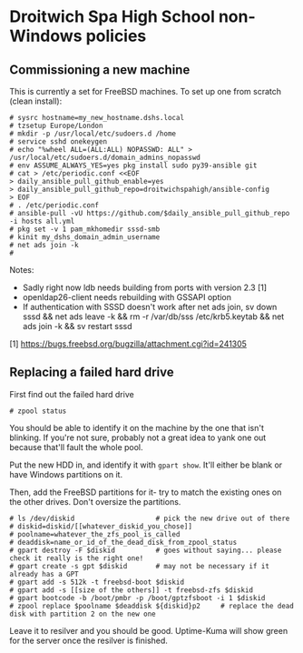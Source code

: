 # Droitwich Spa High School non-Windows policies

## Commissioning a new machine

This is currently a set for FreeBSD machines.  To set up one from scratch (clean install):

```console
# sysrc hostname=my_new_hostname.dshs.local
# tzsetup Europe/London
# mkdir -p /usr/local/etc/sudoers.d /home
# service sshd onekeygen
# echo "%wheel ALL=(ALL:ALL) NOPASSWD: ALL" > /usr/local/etc/sudoers.d/domain_admins_nopasswd
# env ASSUME_ALWAYS_YES=yes pkg install sudo py39-ansible git
# cat > /etc/periodic.conf <<EOF
> daily_ansible_pull_github_enable=yes
> daily_ansible_pull_github_repo=droitwichspahigh/ansible-config
> EOF
# . /etc/periodic.conf
# ansible-pull -vU https://github.com/$daily_ansible_pull_github_repo -i hosts all.yml
# pkg set -v 1 pam_mkhomedir sssd-smb
# kinit my_dshs_domain_admin_username
# net ads join -k
# 
```

Notes:

- Sadly right now ldb needs building from ports with version 2.3 [1]
- openldap26-client needs rebuilding with GSSAPI option
- If authentication with SSSD doesn't work after net ads join, sv down sssd && net ads leave -k && rm -r /var/db/sss /etc/krb5.keytab && net ads join -k && sv restart sssd

[1] https://bugs.freebsd.org/bugzilla/attachment.cgi?id=241305

## Replacing a failed hard drive

First find out the failed hard drive

```console
# zpool status
```

You should be able to identify it on the machine by the one that isn't blinking.  If you're not sure, probably not a great idea to yank one out because that'll fault the whole pool.

Put the new HDD in, and identify it with `gpart show`.  It'll either be blank or have Windows partitions on it.

Then, add the FreeBSD partitions for it- try to match the existing ones on the other drives.  Don't oversize the partitions.

```console
# ls /dev/diskid                    # pick the new drive out of there
# diskid=diskid/[[whatever_diskid_you_chose]]
# poolname=whatever_the_zfs_pool_is_called
# deaddisk=name_or_id_of_the_dead_disk_from_zpool_status
# gpart destroy -F $diskid          # goes without saying... please check it really is the right one!
# gpart create -s gpt $diskid       # may not be necessary if it already has a GPT
# gpart add -s 512k -t freebsd-boot $diskid
# gpart add -s [[size of the others]] -t freebsd-zfs $diskid
# gpart bootcode -b /boot/pmbr -p /boot/gptzfsboot -i 1 $diskid
# zpool replace $poolname $deaddisk ${diskid}p2     # replace the dead disk with partition 2 on the new one
```

Leave it to resilver and you should be good.  Uptime-Kuma will show green for the server once the resilver is finished.
